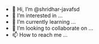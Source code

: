 - 👋 Hi, I’m @shridhar-javafsd
- 👀 I’m interested in ...
- 🌱 I’m currently learning ...
- 💞️ I’m looking to collaborate on ...
- 📫 How to reach me ...

<!---
shridhar-javafsd/shridhar-javafsd is a ✨ special ✨ repository because its `README.md` (this file) appears on your GitHub profile.
You can click the Preview link to take a look at your changes.
--->
